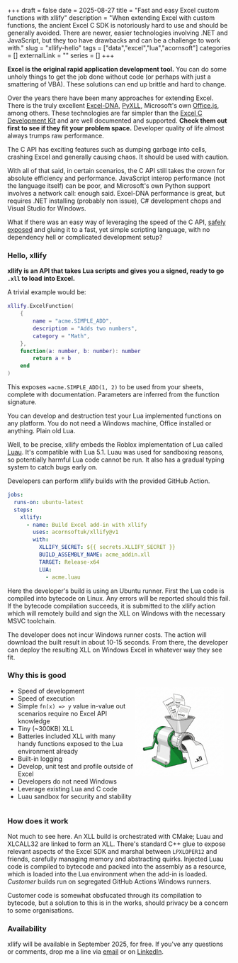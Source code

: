 +++ 
draft = false
date = 2025-08-27
title = "Fast and easy Excel custom functions with xllify"
description = "When extending Excel with custom functions, the ancient Excel C SDK is notoriously hard to use and should be generally avoided. There are newer, easier technologies involving .NET and JavaScript, but they too have drawbacks and can be a challenge to work with."
slug = "xllify-hello"
tags = ["data","excel","lua","acornsoft"]
categories = []
externalLink = ""
series = []
+++

**Excel is the original rapid application development tool.** You can do some unholy things to get the job done without code (or perhaps with just a smattering of VBA). These solutions can end up brittle and hard to change.

Over the years there have been many approaches for extending Excel. There is the truly excellent [Excel-DNA](https://excel-dna.net/), [PyXLL](https://www.pyxll.com/), Microsoft's own [Office.js](https://learn.microsoft.com/en-us/office/dev/add-ins/reference/overview/excel-add-ins-reference-overview), among others. These technologies are far simpler than the [Excel C Development Kit](https://docs.microsoft.com/en-us/office/client-developer/excel/welcome-to-the-excel-software-development-kit) and are well documented and supported. **Check them out first to see if they fit your problem space.** Developer quality of life almost always trumps raw performance.

The C API has exciting features such as dumping garbage into cells, crashing Excel and generally causing chaos. It should be used with caution.

With all of that said, in certain scenarios, the C API still takes the crown for absolute efficiency and performance. JavaScript interop performance (not the language itself) can be poor, and Microsoft's own Python support involves a network call: enough said. Excel-DNA performance is great, but requires .NET installing (probably non issue), C# development chops and Visual Studio for Windows.

What if there was an easy way of leveraging the speed of the C API, [safely exposed](https://luau.org/sandbox) and gluing it to a fast, yet simple scripting language, with no dependency hell or complicated development setup?

### Hello, xllify

**xllify is an API that takes Lua scripts and gives you a signed, ready to go `.xll` to load into Excel.**

A trivial example would be:

```lua
xllify.ExcelFunction(
    {
        name = "acme.SIMPLE_ADD",
        description = "Adds two numbers",
        category = "Math",
    },
    function(a: number, b: number): number
        return a + b
    end
)
```

This exposes `=acme.SIMPLE_ADD(1, 2)` to be used from your sheets, complete with documentation. Parameters are inferred from the function signature.

You can develop and destruction test your Lua implemented functions on any platform. You do not need a Windows machine, Office installed or anything. Plain old Lua.

Well, to be precise, xllify embeds the Roblox implementation of Lua called [Luau](https://luau.org/library). It's compatible with Lua 5.1. Luau was used for sandboxing reasons, so potentially harmful Lua code cannot be run. It also has a gradual typing system to catch bugs early on.

Developers can perform xllify builds with the provided GitHub Action.

```yaml
jobs:
  runs-on: ubuntu-latest
  steps:
    xllify:
      - name: Build Excel add-in with xllify
        uses: acornsoftuk/xllify@v1
        with:
          XLLIFY_SECRET: ${{ secrets.XLLIFY_SECRET }}
          BUILD_ASSEMBLY_NAME: acme_addin.xll
          TARGET: Release-x64
          LUA:
            - acme.luau
```

Here the developer's build is using an Ubuntu runner. First the Lua code is compiled into bytecode on Linux. Any errors will be reported should this fail. If the bytecode compilation succeeds, it is submitted to the xllify action which will remotely build and sign the XLL on Windows with the necessary MSVC toolchain.

The developer does not incur Windows runner costs. The action will download the built result in about 10-15 seconds.
From there, the developer can deploy the resulting XLL on Windows Excel in whatever way they see fit.

### Why this is good

<style>
 .image-float-left {
    float: right;
    padding-right:15px;
    max-width: 40%;
    height: auto;
 }
  .clearfix::after {
     content: "";
     display: table;
     clear: both;
 }
</style>

<div class="clearfix">
<img src="./mincer.png" class="image-float-left" alt="Luau in, xll out">
<ul>
<li>Speed of development
<li>Speed of execution
<li>Simple <code>fn(x) => y</code> value in-value out scenarios require no Excel API knowledge
<li>Tiny (~300KB) XLL
<li>Batteries included XLL with many handy functions exposed to the Lua environment already
<li>Built-in logging
<li>Develop, unit test and profile outside of Excel
<li>Developers do not need Windows
<li>Leverage existing Lua and C code
<li>Luau sandbox for security and stability
</ul>
</div>

### How does it work

Not much to see here. An XLL build is orchestrated with CMake; Luau and XLCALL32 are linked to form an XLL. There's standard C++ glue to expose relevant aspects of the Excel SDK and marshal between `LPXLOPER12` and friends, carefully managing memory and abstracting quirks. Injected Luau code is compiled to bytecode and packed into the assembly as a resource, which is loaded into the Lua environment when the add-in is loaded. _Customer_ builds run on segregated GitHub Actions Windows runners.

Customer code is somewhat obsfucated through its compilation to bytecode, but a solution to this is in the works, should privacy be a concern to some organisations.

### Availability

xllify will be available in September 2025, for free. If you've any questions or comments, drop me a line via [email](mailto:alex@acornsoft.uk) or on [LinkedIn](https://www.linkedin.com/in/alexjreid/).
